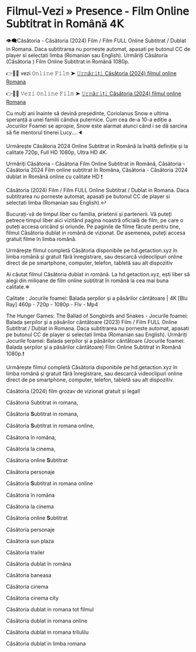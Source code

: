 # 𝖥𝗂𝗅𝗆𝗎𝗅-𝖵𝖾𝗓𝗂 » 𝖯𝗋𝖾𝗌𝖾𝗇𝖼𝖾 - 𝖥𝗂𝗅𝗆 𝖮𝗇𝗅𝗂𝗇𝖾 𝖲𝗎𝖻𝗍𝗂𝗍𝗋𝖺𝗍 𝗂𝗇 𝖱𝗈𝗆â𝗇ă 4𝖪
👁‍🗨Căsătoria - Căsătoria (2024) Film / Film FULL Online Subtitrat / Dublat in Romana. Daca subtitrarea nu porneste automat, apasati pe butonul CC de player si selectati limba (Romanian sau English). Urmăriți Căsătoria (Căsătoria ) Film Online Subtitrat in Română 1080p.

👉📌✅ vezi 𝙾𝚗𝚕𝚒𝚗𝚎 𝙵𝚒𝚕𝚖 ➤ [𝚄𝚛𝚖ă𝚛𝚒ț𝚒 Căsătoria (2024) filmul online Romana](https://t.co/t41gXR6iIQ)

👉📌✅ 𝚅𝚎𝚣𝚒 𝙾𝚗𝚕𝚒𝚗𝚎 𝙵𝚒𝚕𝚖 ➤ [𝚄𝚛𝚖ă𝚛𝚒ț𝚒 Căsătoria (2024) filmul online Romana](https://t.co/t41gXR6iIQ)

Cu mulți ani înainte să devină președinte, Coriolanus Snow e ultima speranță a unei familii cândva puternice. Cum cea de-a 10-a ediție a Jocurilor Foamei se apropie, Snow este alarmat atunci când i se dă sarcina să fie mentorul tinerei Lucy....🔈

Urmărește Căsătoria 2024 Online Subtitrat in Română la înaltă definiție și la calitate 720p, Full HD 1080p, Ultra HD 4K.

Urmăriți Căsătoria - Căsătoria Film Online Subtitrat in Română, Căsătoria - Căsătoria 2024 Film online subtitrat în Româna, Căsătoria - Căsătoria 2024 dublat in Română online cu calitate HD️ ❗️

Căsătoria (2024) Film / Film FULL Online Subtitrat / Dublat in Romana. Daca subtitrarea nu porneste automat, apasati pe butonul CC de player si selectati limba (Romanian sau English).↩️

Bucurați-vă de timpul liber cu familia, prietenii și partenerii. Vă puteți petrece timpul liber aici vizitând pagina noastră oficială de film, pe care o puteți accesa oricând și oriunde. Pe paginile de filme făcute pentru tine, filmul Căsătoria dublat in română de vizionat. De asemenea, puteți accesa gratuit filme în limba română.

Urmărește filmul completă Căsătoria disponibile pe hd.getaction.xyz în limba română și gratuit fără înregistrare, sau descarcă videoclipuri online direct de pe smartphone, computer, telefon, tabletă sau alt dispozitiv 

Ai căutat filmul Căsătoria dublat in română. La hd.getaction.xyz, ești liber să alegi din milioane de film online subtitrat în română la cea mai buna calitate.✵

Calitate : Jocurile foamei: Balada șerpilor și a păsărilor cântătoare | 4K [Blu Ray] 460p - 720p - 1080p - Flv - Mp4

The Hunger Games: The Ballad of Songbirds and Snakes - Jocurile foamei: Balada șerpilor și a păsărilor cântătoare (2023) Film / Film FULL Online Subtitrat / Dublat in Romana. Daca subtitrarea nu porneste automat, apasati pe butonul CC de player si selectati limba (Romanian sau English). Urmăriți Jocurile foamei: Balada șerpilor și a păsărilor cântătoare (Jocurile foamei: Balada șerpilor și a păsărilor cântătoare) Film Online Subtitrat in Română 1080p.❗️

Urmărește filmul completă Căsătoria disponibile pe hd.getaction.xyz în limba română și gratuit fără înregistrare, sau descarcă videoclipuri online direct de pe smartphone, computer, telefon, tabletă sau alt dispozitiv.

Căsătoria (2024) film grozav de vizionat gratuit și legal!

Căsătoria Subtitrat in romana,

Căsătoria 𝐒ubtitrat in romana,

Căsătoria 𝐒ubtitrat in romana online,

Căsătoria în româna,

Căsătoria la cinema,

Căsătoria online 𝐒ubtitrat

Căsătoria personaje

Căsătoria 𝐒ubtitrat in romana online

Căsătoria în româna

Căsătoria la cinema

Căsătoria online 𝐒ubtitrat

Căsătoria personaje

Căsătoria sun plaza

Căsătoria trailer

Căsătoria dublat în româna

Căsătoria baneasa

Căsătoria cinema

Căsătoria cinema city

Căsătoria dublat in romana tot filmul

Căsătoria dublat in romana online

Căsătoria dublat in romana trilulilu

Căsătoria dublat in limba romana
